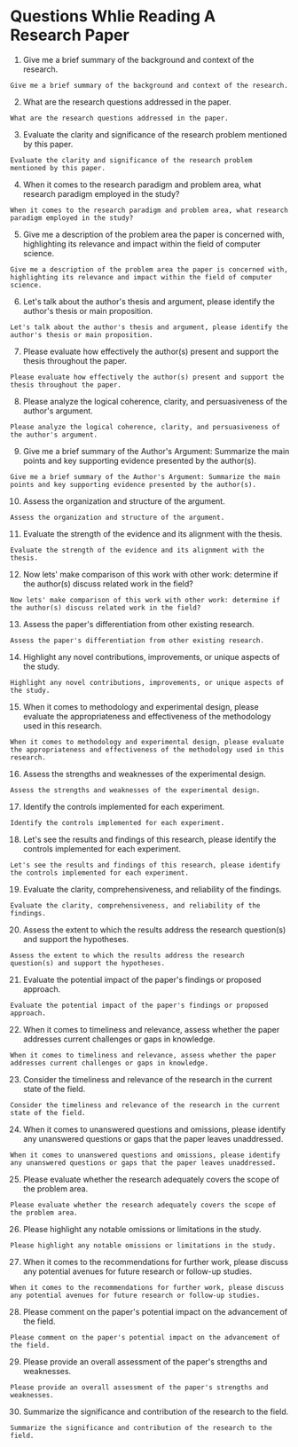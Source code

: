 # Questions Whlie Reading A Research Paper

1.	Give me a brief summary of the background and context of the research.

```
Give me a brief summary of the background and context of the research.
```

2.	What are the research questions addressed in the paper.

```
What are the research questions addressed in the paper.
```

3.	Evaluate the clarity and significance of the research problem mentioned by this paper.

```
Evaluate the clarity and significance of the research problem mentioned by this paper.
```


4.	When it comes to the research paradigm and problem area, what research paradigm employed in the study?

```
When it comes to the research paradigm and problem area, what research paradigm employed in the study?
```

5.	Give me a description of the problem area the paper is concerned with, highlighting its relevance and impact within the field of computer science.

```
Give me a description of the problem area the paper is concerned with, highlighting its relevance and impact within the field of computer science.
```


6.	Let's talk about the author's thesis and argument, please identify the author's thesis or main proposition.

```
Let's talk about the author's thesis and argument, please identify the author's thesis or main proposition.
```

7.	Please evaluate how effectively the author(s) present and support the thesis throughout the paper.

```
Please evaluate how effectively the author(s) present and support the thesis throughout the paper.
```

8.	Please analyze the logical coherence, clarity, and persuasiveness of the author's argument.

```
Please analyze the logical coherence, clarity, and persuasiveness of the author's argument.
```


9.	Give me a brief summary of the Author's Argument: Summarize the main points and key supporting evidence presented by the author(s).

```
Give me a brief summary of the Author's Argument: Summarize the main points and key supporting evidence presented by the author(s).
```

10.	Assess the organization and structure of the argument.

```
Assess the organization and structure of the argument.
```

11.	Evaluate the strength of the evidence and its alignment with the thesis.

```
Evaluate the strength of the evidence and its alignment with the thesis.
```

12.	Now lets' make comparison of this work with other work: determine if the author(s) discuss related work in the field?

```
Now lets' make comparison of this work with other work: determine if the author(s) discuss related work in the field?
```


13.	Assess the paper's differentiation from other existing research.

```
Assess the paper's differentiation from other existing research.
```

14.	Highlight any novel contributions, improvements, or unique aspects of the study.

```
Highlight any novel contributions, improvements, or unique aspects of the study.
```


15.	When it comes to methodology and experimental design, please evaluate the appropriateness and effectiveness of the methodology used in this research.

```
When it comes to methodology and experimental design, please evaluate the appropriateness and effectiveness of the methodology used in this research.
```

16.	Assess the strengths and weaknesses of the experimental design.

```
Assess the strengths and weaknesses of the experimental design.
```

17.	Identify the controls implemented for each experiment.

```
Identify the controls implemented for each experiment.
```

18.	Let's see the results and findings of this research, please identify the controls implemented for each experiment.

```
Let's see the results and findings of this research, please identify the controls implemented for each experiment.
```

19.	Evaluate the clarity, comprehensiveness, and reliability of the findings.

```
Evaluate the clarity, comprehensiveness, and reliability of the findings.
```

20.	Assess the extent to which the results address the research question(s) and support the hypotheses.

```
Assess the extent to which the results address the research question(s) and support the hypotheses.
```


21.	Evaluate the potential impact of the paper's findings or proposed approach.

```
Evaluate the potential impact of the paper's findings or proposed approach.
```


22.	When it comes to timeliness and relevance, assess whether the paper addresses current challenges or gaps in knowledge.

```
When it comes to timeliness and relevance, assess whether the paper addresses current challenges or gaps in knowledge.
```

23.	Consider the timeliness and relevance of the research in the current state of the field.

```
Consider the timeliness and relevance of the research in the current state of the field.
```


24.	When it comes to unanswered questions and omissions, please identify any unanswered questions or gaps that the paper leaves unaddressed.

```
When it comes to unanswered questions and omissions, please identify any unanswered questions or gaps that the paper leaves unaddressed.
```

25.	Please evaluate whether the research adequately covers the scope of the problem area.

```
Please evaluate whether the research adequately covers the scope of the problem area.
```

26.	Please highlight any notable omissions or limitations in the study.

```
Please highlight any notable omissions or limitations in the study.
```



27.	When it comes to the recommendations for further work, please discuss any potential avenues for future research or follow-up studies.

```
When it comes to the recommendations for further work, please discuss any potential avenues for future research or follow-up studies.
```

28.	Please comment on the paper's potential impact on the advancement of the field.

```
Please comment on the paper's potential impact on the advancement of the field.
```


29.	Please provide an overall assessment of the paper's strengths and weaknesses.

```
Please provide an overall assessment of the paper's strengths and weaknesses.
```

30.	Summarize the significance and contribution of the research to the field.

```
Summarize the significance and contribution of the research to the field.
```


